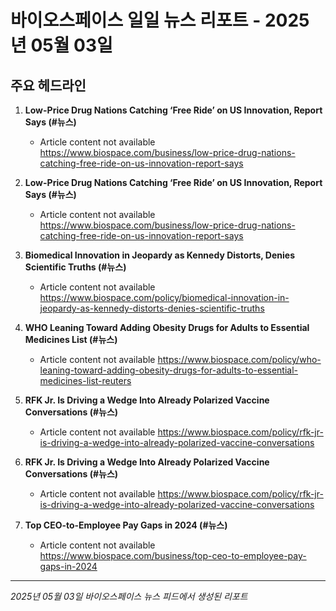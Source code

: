 # 바이오스페이스 일일 뉴스 리포트 - 2025년 05월 03일


## 주요 헤드라인

1. **Low-Price Drug Nations Catching ‘Free Ride’ on US Innovation, Report Says (#뉴스)**
   - Article content not available
   <https://www.biospace.com/business/low-price-drug-nations-catching-free-ride-on-us-innovation-report-says>

2. **Low-Price Drug Nations Catching ‘Free Ride’ on US Innovation, Report Says (#뉴스)**
   - Article content not available
   <https://www.biospace.com/business/low-price-drug-nations-catching-free-ride-on-us-innovation-report-says>

3. **Biomedical Innovation in Jeopardy as Kennedy Distorts, Denies Scientific Truths (#뉴스)**
   - Article content not available
   <https://www.biospace.com/policy/biomedical-innovation-in-jeopardy-as-kennedy-distorts-denies-scientific-truths>

4. **WHO Leaning Toward Adding Obesity Drugs for Adults to Essential Medicines List (#뉴스)**
   - Article content not available
   <https://www.biospace.com/policy/who-leaning-toward-adding-obesity-drugs-for-adults-to-essential-medicines-list-reuters>

5. **RFK Jr. Is Driving a Wedge Into Already Polarized Vaccine Conversations (#뉴스)**
   - Article content not available
   <https://www.biospace.com/policy/rfk-jr-is-driving-a-wedge-into-already-polarized-vaccine-conversations>

6. **RFK Jr. Is Driving a Wedge Into Already Polarized Vaccine Conversations (#뉴스)**
   - Article content not available
   <https://www.biospace.com/policy/rfk-jr-is-driving-a-wedge-into-already-polarized-vaccine-conversations>

7. **Top CEO-to-Employee Pay Gaps in 2024 (#뉴스)**
   - Article content not available
   <https://www.biospace.com/business/top-ceo-to-employee-pay-gaps-in-2024>


---
*2025년 05월 03일 바이오스페이스 뉴스 피드에서 생성된 리포트*